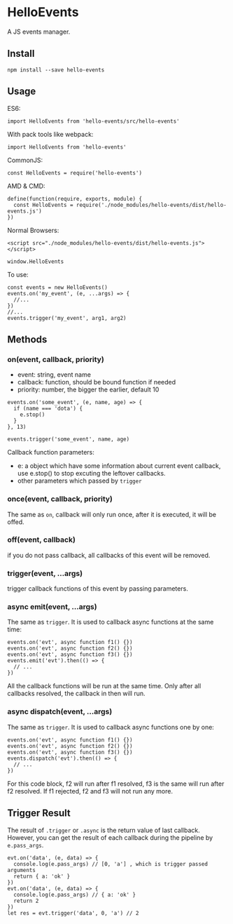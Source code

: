# HelloEvents

A JS events manager.

## Install

```
npm install --save hello-events
```

## Usage

ES6: 

```
import HelloEvents from 'hello-events/src/hello-events'
```

With pack tools like webpack:

```
import HelloEvents from 'hello-events'
```

CommonJS:

```
const HelloEvents = require('hello-events')
```

AMD & CMD:

```
define(function(require, exports, module) {
  const HelloEvents = require('./node_modules/hello-events/dist/hello-events.js')
})
```

Normal Browsers:

```
<script src="./node_modules/hello-events/dist/hello-events.js"></script>
```

```
window.HelloEvents
```

To use:

```
const events = new HelloEvents()
events.on('my_event', (e, ...args) => {
  //...
})
//...
events.trigger('my_event', arg1, arg2)
```

## Methods

### on(event, callback, priority)

- event: string, event name
- callback: function, should be bound function if needed
- priority: number, the bigger the earlier, default 10

```
events.on('some_event', (e, name, age) => {
  if (name === 'dota') {
    e.stop()
  }
}, 13)
```

```
events.trigger('some_event', name, age)
```

Callback function parameters:

- e: a object which have some information about current event callback, use e.stop() to stop excuting the leftover callbacks.
- other parameters which passed by `trigger`

### once(event, callback, priority)

The same as `on`, callback will only run once, after it is executed, it will be offed.

### off(event, callback)

if you do not pass callback, all callbacks of this event will be removed.

### trigger(event, ...args)

trigger callback functions of this event by passing parameters.

### async emit(event, ...args)

The same as `trigger`. It is used to callback async functions at the same time:

```
events.on('evt', async function f1() {})
events.on('evt', async function f2() {})
events.on('evt', async function f3() {})
events.emit('evt').then(() => {
  // ...
})
```

All the callback functions will be run at the same time. Only after all callbacks resolved, the callback in then will run.

### async dispatch(event, ...args)

The same as `trigger`. It is used to callback async functions one by one:

```
events.on('evt', async function f1() {})
events.on('evt', async function f2() {})
events.on('evt', async function f3() {})
events.dispatch('evt').then(() => {
  // ...
})
```

For this code block, f2 will run after f1 resolved, f3 is the same will run after f2 resolved. If f1 rejected, f2 and f3 will not run any more.

## Trigger Result

The result of `.trigger` or `.async` is the return value of last callback.
However, you can get the result of each callback during the pipeline by `e.pass_args`.

```
evt.on('data', (e, data) => {
  console.log(e.pass_args) // [0, 'a'] , which is trigger passed arguments
  return { a: 'ok' }
})
evt.on('data', (e, data) => {
  console.log(e.pass_args) // { a: 'ok' }
  return 2
})
let res = evt.trigger('data', 0, 'a') // 2
```